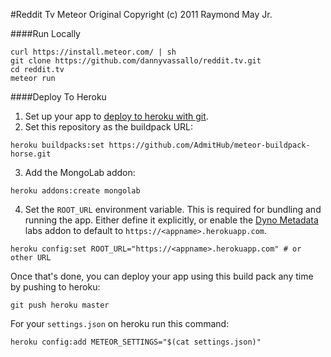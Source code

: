 #Reddit Tv Meteor
Original Copyright (c) 2011 Raymond May Jr.

####Run Locally

```
curl https://install.meteor.com/ | sh
git clone https://github.com/dannyvassallo/reddit.tv.git
cd reddit.tv
meteor run
```

####Deploy To Heroku

1. Set up your app to [deploy to heroku with git](https://devcenter.heroku.com/articles/git).
2. Set this repository as the buildpack URL:
```
heroku buildpacks:set https://github.com/AdmitHub/meteor-buildpack-horse.git
```
3. Add the MongoLab addon:
```
heroku addons:create mongolab
```
4. Set the `ROOT_URL` environment variable. This is required for bundling and running the app.  Either define it explicitly, or enable the [Dyno Metadata](https://devcenter.heroku.com/articles/dyno-metadata) labs addon to default to `https://<appname>.herokuapp.com`.
```
heroku config:set ROOT_URL="https://<appname>.herokuapp.com" # or other URL
```

Once that's done, you can deploy your app using this build pack any time by pushing to heroku:
```
git push heroku master
```

For your `settings.json` on heroku run this command:
```
heroku config:add METEOR_SETTINGS="$(cat settings.json)"
```
